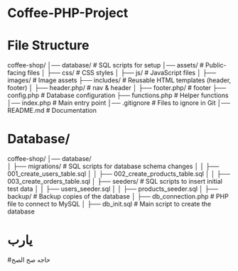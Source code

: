 # Coffee-PHP-Project
# File Structure
coffee-shop/
│── database/            # SQL scripts for setup
│── assets/              # Public-facing files
│   ├── css/             # CSS styles
│   ├── js/              # JavaScript files
│   ├── images/          # Image assets
├── includes/            # Reusable HTML templates (header, footer)
│   ├── header.php/              # nav & header
│   ├── footer.php/          # footer
├── config.php           # Database configuration
├── functions.php        # Helper functions 
│── index.php            # Main entry point
│── .gitignore           # Files to ignore in Git
│── README.md            # Documentation

# Database/
coffee-shop/
│── database/            
│   ├── migrations/        # SQL scripts for database schema changes
│   │   ├── 001_create_users_table.sql
│   │   ├── 002_create_products_table.sql
│   │   ├── 003_create_orders_table.sql
│   ├── seeders/           # SQL scripts to insert initial test data
│   │   ├── users_seeder.sql
│   │   ├── products_seeder.sql
│   ├── backup/            # Backup copies of the database
│   ├── db_connection.php  # PHP file to connect to MySQL
│   ├── db_init.sql        # Main script to create the database

# يارب
#حاجه صح الصح 


